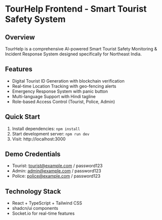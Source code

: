 # TourHelp Frontend - Smart Tourist Safety System

## Overview
TourHelp is a comprehensive AI-powered Smart Tourist Safety Monitoring & Incident Response System designed specifically for Northeast India.

## Features
- Digital Tourist ID Generation with blockchain verification
- Real-time Location Tracking with geo-fencing alerts
- Emergency Response System with panic button
- Multi-language Support with Hindi tagline
- Role-based Access Control (Tourist, Police, Admin)

## Quick Start
1. Install dependencies: `npm install`
2. Start development server: `npm run dev`
3. Visit: http://localhost:3000

## Demo Credentials
- Tourist: tourist@example.com / password123
- Admin: admin@example.com / password123
- Police: police@example.com / password123

## Technology Stack
- React + TypeScript + Tailwind CSS
- shadcn/ui components
- Socket.io for real-time features
